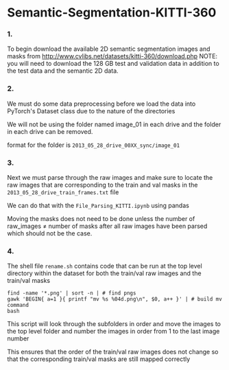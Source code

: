 # Semantic-Segmentation-KITTI-360


### 1.

To begin download the available 2D semantic segmentation images and masks from http://www.cvlibs.net/datasets/kitti-360/download.php
NOTE: you will need to download the 128 GB test and validation data in addition to the test data and the semantic 2D data.

### 2.

We must do some data preprocessing before we load the data into PyTorch's Dataset class due to the nature of the directories

We will not be using the folder named image_01 in each drive and the folder in each drive can be removed.

format for the folder is `2013_05_28_drive_00XX_sync/image_01`

### 3.

Next we must parse through the raw images and make sure to locate the raw images that are corresponding to the train and val masks in the `2013_05_28_drive_train_frames.txt` file

We can do that with the `File_Parsing_KITTI.ipynb` using pandas

Moving the masks does not need to be done unless the number of raw_images ≠ number of masks after all raw images have been parsed which should not be the case.

### 4.

The shell file `rename.sh` contains code that can be run at the top level directory within the dataset for both the train/val raw images and the train/val masks

```
find -name '*.png' | sort -n | # find pngs
gawk 'BEGIN{ a=1 }{ printf "mv %s %04d.png\n", $0, a++ }' | # build mv command
bash
```

This script will look through the subfolders in order and move the images to the top level folder and number the images in order from 1 to the last image number

This ensures that the order of the train/val raw images does not change so that the corresponding train/val masks are still mapped correctly
